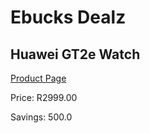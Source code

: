 
# Ebucks Dealz
## Huawei GT2e Watch
[Product Page](https://www.ebucks.com/web/shop/productSelected.do?prodId=1066608108&catId=842825135)

Price: R2999.00

Savings: 500.0


	